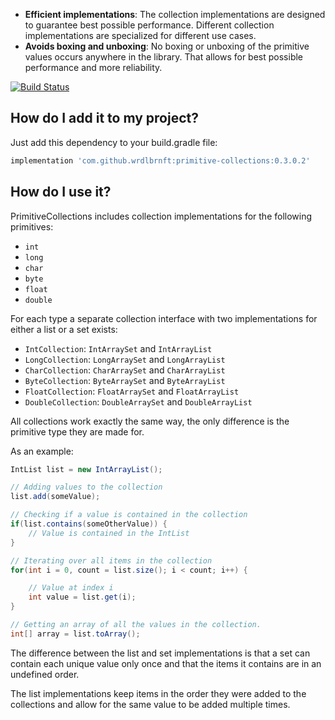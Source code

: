  - **Efficient implementations**: The collection implementations are designed to guarantee best possible performance. Different collection implementations are specialized for different use cases.  
 - **Avoids boxing and unboxing**: No boxing or unboxing of the primitive values occurs anywhere in the library. That allows for best possible performance and more reliability.

[![Build Status](https://travis-ci.org/Wrdlbrnft/PrimitiveCollections.svg?branch=master)](https://travis-ci.org/Wrdlbrnft/PrimitiveCollections)

## How do I add it to my project?

Just add this dependency to your build.gradle file:

```groovy
implementation 'com.github.wrdlbrnft:primitive-collections:0.3.0.2'
```

## How do I use it?

PrimitiveCollections includes collection implementations for the following primitives:

 - `int`
 - `long`
 - `char`
 - `byte`
 - `float`
 - `double`
 
For each type a separate collection interface with two implementations for either a list or a set exists:
 
 - `IntCollection`: `IntArraySet` and `IntArrayList`
 - `LongCollection`: `LongArraySet` and `LongArrayList`
 - `CharCollection`: `CharArraySet` and `CharArrayList`
 - `ByteCollection`: `ByteArraySet` and `ByteArrayList`
 - `FloatCollection`: `FloatArraySet` and `FloatArrayList`
 - `DoubleCollection`: `DoubleArraySet` and `DoubleArrayList`

All collections work exactly the same way, the only difference is the primitive type they are made for.

As an example:

```java
IntList list = new IntArrayList();

// Adding values to the collection
list.add(someValue);

// Checking if a value is contained in the collection
if(list.contains(someOtherValue)) {
    // Value is contained in the IntList
}

// Iterating over all items in the collection
for(int i = 0, count = list.size(); i < count; i++) {

    // Value at index i
    int value = list.get(i);
}

// Getting an array of all the values in the collection.
int[] array = list.toArray();
```

The difference between the list and set implementations is that a set can contain each unique value only once and that the items it contains are in an undefined order.

The list implementations keep items in the order they were added to the collections and allow for the same value to be added multiple times.